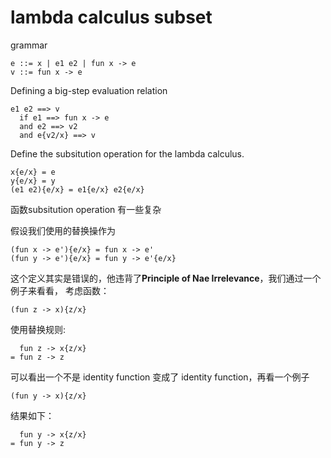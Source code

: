 # lambda calculus subset

grammar

```
e ::= x | e1 e2 | fun x -> e
v ::= fun x -> e
```

Defining a big-step evaluation relation

```
e1 e2 ==> v
  if e1 ==> fun x -> e
  and e2 ==> v2
  and e{v2/x} ==> v
```

Define the subsitution operation for the lambda calculus.

```
x{e/x} = e
y{e/x} = y
(e1 e2){e/x} = e1{e/x} e2{e/x}
```

函数subsitution operation 有一些复杂

假设我们使用的替换操作为

```
(fun x -> e'){e/x} = fun x -> e'
(fun y -> e'){e/x} = fun y -> e'{e/x}
```

这个定义其实是错误的，他违背了**Principle of Nae Irrelevance**，我们通过一个例子来看看，
考虑函数：

```
(fun z -> x){z/x}
```
使用替换规则:

```
  fun z -> x{z/x}
= fun z -> z
```

可以看出一个不是 identity function 变成了 identity function，再看一个例子

```
(fun y -> x){z/x}
```

结果如下：

```
  fun y -> x{z/x}
= fun y -> z
```


